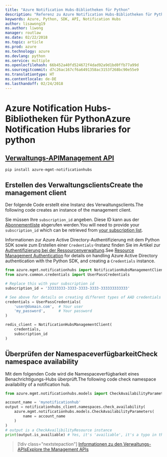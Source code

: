 ```yaml
---
title: "Azure Notification Hubs-Bibliotheken für Python"
description: "Referenz zu Azure Notification Hubs-Bibliotheken für Python"
keywords: Azure, Python, SDK, API, Notification Hubs
author: lisawong19
ms.author: liwong
manager: routlaw
ms.date: 02/22/2018
ms.topic: article
ms.prod: azure
ms.technology: azure
ms.devlang: python
ms.service: multiple
ms.openlocfilehash: 66b452a40fd524672f4dad92a9d1bd0ffb77a99d
ms.sourcegitcommit: d7c26ac167cf6a6491358ac3153f268bc90e55e9
ms.translationtype: HT
ms.contentlocale: de-DE
ms.lasthandoff: 02/24/2018
---
```

# <a name="azure-notification-hubs-libraries-for-python"></a><span data-ttu-id="02eeb-104">Azure Notification Hubs-Bibliotheken für Python</span><span class="sxs-lookup"><span data-stu-id="02eeb-104">Azure Notification Hubs libraries for python</span></span>

## <a name="management-apipythonapioverviewazurenotificationhubsmanagement"></a>[<span data-ttu-id="02eeb-105">Verwaltungs-API</span><span class="sxs-lookup"><span data-stu-id="02eeb-105">Management API</span></span>](/python/api/overview/azure/notificationhubs/management)

```bash
pip install azure-mgmt-notificationhubs
```

## <a name="create-the-management-client"></a><span data-ttu-id="02eeb-106">Erstellen des Verwaltungsclients</span><span class="sxs-lookup"><span data-stu-id="02eeb-106">Create the management client</span></span>

<span data-ttu-id="02eeb-107">Der folgende Code erstellt eine Instanz des Verwaltungsclients.</span><span class="sxs-lookup"><span data-stu-id="02eeb-107">The following code creates an instance of the management client.</span></span>

<span data-ttu-id="02eeb-108">Sie müssen Ihre ``subscription_id`` angeben. Diese ID kann aus der [Abonnementliste](https://manage.windowsazure.com/#Workspaces/AdminTasks/SubscriptionMapping) abgerufen werden.</span><span class="sxs-lookup"><span data-stu-id="02eeb-108">You will need to provide your ``subscription_id`` which can be retrieved from [your subscription list](https://manage.windowsazure.com/#Workspaces/AdminTasks/SubscriptionMapping).</span></span>

<span data-ttu-id="02eeb-109">Informationen zur Azure Active Directory-Authentifizierung mit dem Python SDK sowie zum Erstellen einer ``Credentials``-Instanz finden Sie im Artikel zur [Authentifizierung bei der Ressourcenverwaltung](/python/azure/python-sdk-azure-authenticate).</span><span class="sxs-lookup"><span data-stu-id="02eeb-109">See [Resource Management Authentication](/python/azure/python-sdk-azure-authenticate) for details on handling Azure Active Directory authentication with the Python SDK, and creating a ``Credentials`` instance.</span></span>

```python
from azure.mgmt.notificationhubs import NotificationHubsManagementClient
from azure.common.credentials import UserPassCredentials

# Replace this with your subscription id
subscription_id = '33333333-3333-3333-3333-333333333333'

# See above for details on creating different types of AAD credentials
credentials = UserPassCredentials(
    'user@domain.com',  # Your user
    'my_password',      # Your password
)

redis_client = NotificationHubsManagementClient(
    credentials,
    subscription_id
)
```

## <a name="check-namespace-availability"></a><span data-ttu-id="02eeb-110">Überprüfen der Namespaceverfügbarkeit</span><span class="sxs-lookup"><span data-stu-id="02eeb-110">Check namespace availability</span></span>

<span data-ttu-id="02eeb-111">Mit dem folgenden Code wird die Namespaceverfügbarkeit eines Benachrichtigungs-Hubs überprüft.</span><span class="sxs-lookup"><span data-stu-id="02eeb-111">The following code check namespace availability of a notification hub.</span></span>
```python
from azure.mgmt.notificationhubs.models import CheckAvailabilityParameters

account_name = 'mynotificationhub'
output = notificationhubs_client.namespaces.check_availability(
    azure.mgmt.notificationhubs.models.CheckAvailabilityParameters(
        name = account_name
    )
)
# output is a CheckAvailibilityResource instance
print(output.is_availiable) # Yes, it's 'availiable', it's a typo in the REST API
```

> [!div class="nextstepaction"]
> [<span data-ttu-id="02eeb-112">Informationen zu den Verwaltungs-APIs</span><span class="sxs-lookup"><span data-stu-id="02eeb-112">Explore the Management APIs</span></span>](/python/api/overview/azure/notificationhubs/management)
